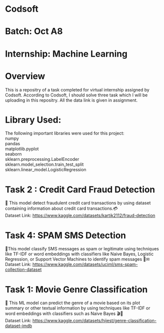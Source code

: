 # Codsoft
# Batch: Oct A8
# Internship: Machine Learning
# Overview
This is a repositry of a task completed for virtual internship assigned by Codsoft. According to Codsoft, I should solve three task which I will be uploading in
this repositry. All the data link is given in assignment. 
# Library Used:
The following important libraries were used for this project:<br>
numpy<br>
pandas<br>
matplotlib.pyplot<br>
seaborn<br>
sklearn.preprocessing.LabelEncoder<br>
sklearn.model_selection.train_test_split<br>
sklearn.linear_model.LogisticRegression<br>

# Task 2 : Credit Card Fraud Detection
🤖 This model detect fraudulent credit card transactions by using dataset containing information about credit card transactions.💳<br>
Dataset Link: https://www.kaggle.com/datasets/kartik2112/fraud-detection


# Task 4: SPAM SMS Detection
🤖This model classify SMS messages as spam or legitimate using techniques like TF-IDF or word embeddings with classifiers like Naive Bayes, Logistic Regression, or Support Vector Machines to identify spam messages 📱✉<br>
Dataset Link: https://www.kaggle.com/datasets/uciml/sms-spam-collection-dataset

# Task 1: Movie Genre Classification
🤖 This ML model can predict the genre of a movie based on its plot summary or other textual information by using techniques like TF-IDF or word embeddings with classifiers such as Naive Bayes 🎬🍿<br>
Dataset Link: https://www.kaggle.com/datasets/hijest/genre-classification-dataset-imdb

